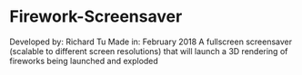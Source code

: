 # Firework-Screensaver
Developed by: Richard Tu
Made in: February 2018
A fullscreen screensaver (scalable to different screen resolutions) that will launch a 3D rendering of fireworks being launched and exploded
